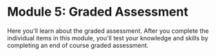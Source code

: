 # Module 5: Graded Assessment

Here you'll learn about the graded assessment. After you complete the individual items in this module, you'll test your knowledge and skills by completing an end of course graded assessment.